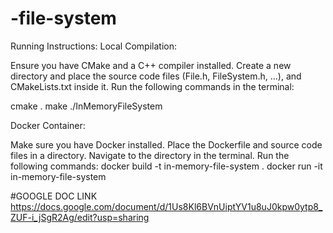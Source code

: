 # -file-system
Running Instructions:
Local Compilation:

Ensure you have CMake and a C++ compiler installed.
Create a new directory and place the source code files (File.h, FileSystem.h, ...), and CMakeLists.txt inside it.
Run the following commands in the terminal:

cmake .
make
./InMemoryFileSystem


Docker Container:

Make sure you have Docker installed.
Place the Dockerfile and source code files in a directory.
Navigate to the directory in the terminal.
Run the following commands:
docker build -t in-memory-file-system .
docker run -it in-memory-file-system

#GOOGLE DOC LINK
https://docs.google.com/document/d/1Us8Kl6BVnUiptYV1u8uJ0kpw0ytp8_ZUF-i_jSgR2Ag/edit?usp=sharing
